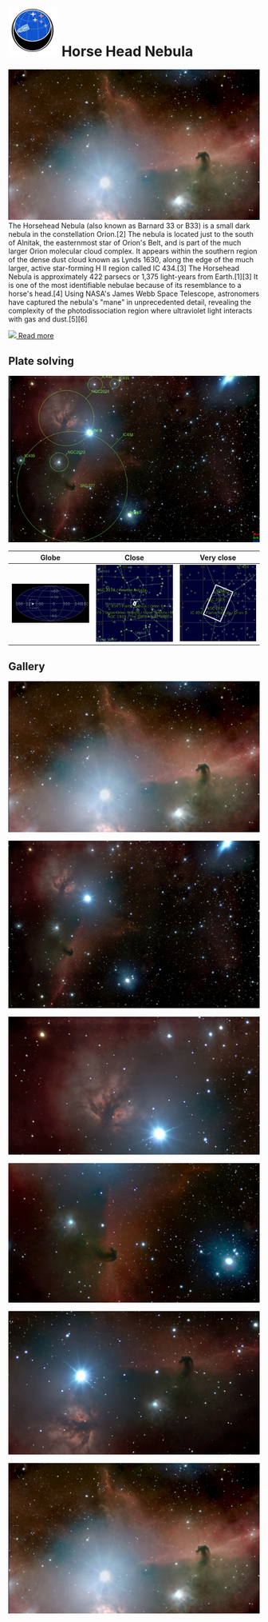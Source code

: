 # ![](../Imaging//Common/pyl-tiny.png) Horse Head Nebula
![IMG](../Imaging//HD/Horse_Head_Nebula+00+co.jpg)
The Horsehead Nebula (also known as Barnard 33 or B33) is a small dark nebula in the constellation Orion.[2] The nebula is located just to the south of Alnitak, the easternmost star of Orion's Belt, and is part of the much larger Orion molecular cloud complex. It appears within the southern region of the dense dust cloud known as Lynds 1630, along the edge of the much larger, active star-forming H II region called IC 434.[3] The Horsehead Nebula is approximately 422 parsecs or 1,375 light-years from Earth.[1][3] It is one of the most identifiable nebulae because of its resemblance to a horse's head.[4] Using NASA's James Webb Space Telescope, astronomers have captured the nebula's "mane" in unprecedented detail, revealing the complexity of the photodissociation region where ultraviolet light interacts with gas and dust.[5][6]


[![](/home/lcv/Dropbox/AstroPhotography//Imaging//Common/Wikipedia.png) Read more](https://en.wikipedia.org/wiki/Horsehead_Nebula)
## Plate solving 


![IMG](../Imaging//HD/Horse_Head_Nebula_Annotated.jpg)


| Globe | Close | Very close |
| ----- | ----- | ----- |
|![IMG](../Imaging//HD/Horse_Head_Nebula_Globe.jpg) |![IMG](../Imaging//HD/Horse_Head_Nebula_Close.jpg) |![IMG](../Imaging//HD/Horse_Head_Nebula_Closer.jpg) |

## Gallery
![IMG](../Imaging//HD/Horse_Head_Nebula+00+co.jpg) 

![IMG](../Imaging//HD/Horse_Head_Nebula+01+co.jpg) 

![IMG](../Imaging//HD/Horse_Head_Nebula+02+co.jpg) 

![IMG](../Imaging//HD/Horse_Head_Nebula+03+co.jpg) 

![IMG](../Imaging//HD/Horse_Head_Nebula+04+co.jpg) 

![IMG](../Imaging//HD/Horse_Head_Nebula+05+co.jpg) 

